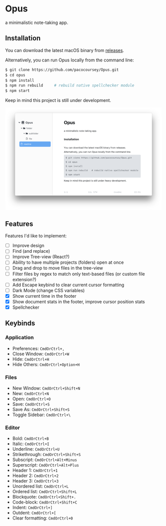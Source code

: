 # Opus

a minimalistic note-taking app.

## Installation

You can download the latest macOS binary from [releases](https://github.com/pacocoursey/Opus/releases/latest).

Alternatively, you can run Opus locally from the command line:

```bash
$ git clone https://github.com/pacocoursey/Opus.git
$ cd opus
$ npm install
$ npm run rebuild     # rebuild native spellchecker module
$ npm start
```

Keep in mind this project is still under development.

![Opus Screenshot](screenshot.png)

## Features

Features I'd like to implement:

- [ ] Improve design
- [ ] Find (and replace)
- [ ] Improve Tree-view (React?)
- [ ] Ability to have multiple projects (folders) open at once
- [ ] Drag and drop to move files in the tree-view
- [ ] Filter files by regex to match only text-based files (or custom file extension?)
- [ ] Add Escape keybind to clear current cursor formatting
- [ ] Dark Mode (change CSS variables)
- [X] Show current time in the footer
- [X] Show document stats in the footer, improve cursor position stats
- [X] Spellchecker

## Keybinds

### Application

- Preferences: `CmdOrCtrl+,`
- Close Window: `CmdOrCtrl+W`
- Hide: `CmdOrCtrl+H`
- Hide Others: `CmdOrCtrl+Option+H`

### Files

- New Window: `CmdOrCtrl+Shift+N`
- New: `CmdOrCtrl+N`
- Open: `CmdOrCtrl+O`
- Save: `CmdOrCtrl+S`
- Save As: `CmdOrCtrl+Shift+S`
- Toggle Sidebar: `CmdOrCtrl+\`

### Editor

- Bold: `CmdOrCtrl+B`
- Italic: `CmdOrCtrl+I`
- Underline: `CmdOrCtrl+U`
- Strikethrough: `CmdOrCtrl+Shift+S`
- Subscript: `CmdOrCtrl+Alt+Minus`
- Superscript: `CmdOrCtrl+Alt+Plus`
- Header 1: `CmdOrCtrl+1`
- Header 2: `CmdOrCtrl+2`
- Header 3: `CmdOrCtrl+3`
- Unordered list: `CmdOrCtrl+L`
- Ordered list: `CmdOrCtrl+Shift+L`
- Blockquote: `CmdOrCtrl+Shift+.`
- Code-block: `CmdOrCtrl+Shift+C`
- Indent: `CmdOrCtrl+]`
- Outdent: `CmdOrCtrl+[`
- Clear formatting: `CmdOrCtrl+0`
